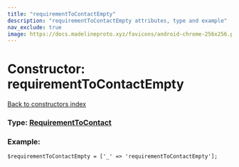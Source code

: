 ```yaml
---
title: "requirementToContactEmpty"
description: "requirementToContactEmpty attributes, type and example"
nav_exclude: true
image: https://docs.madelineproto.xyz/favicons/android-chrome-256x256.png
---
```

# Constructor: requirementToContactEmpty  
[Back to constructors index](/API_docs/constructors/index.html)






### Type: [RequirementToContact](/API_docs/types/RequirementToContact.html)


### Example:

```
$requirementToContactEmpty = ['_' => 'requirementToContactEmpty'];
```  
